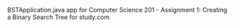 BSTApplication.java app for Computer Science 201 - Assignment 1: Creating a Binary Search Tree for study.com
